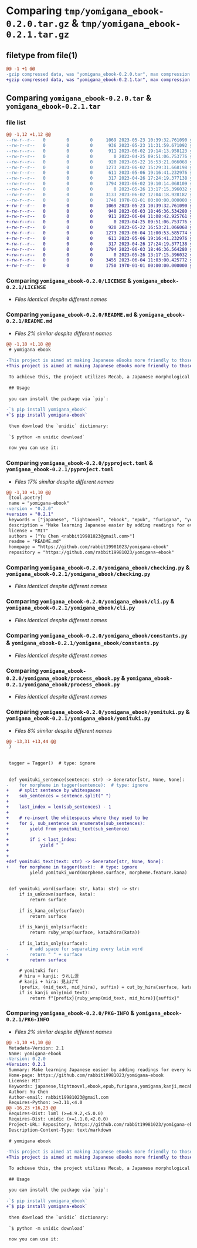 # Comparing `tmp/yomigana_ebook-0.2.0.tar.gz` & `tmp/yomigana_ebook-0.2.1.tar.gz`

## filetype from file(1)

```diff
@@ -1 +1 @@
-gzip compressed data, was "yomigana_ebook-0.2.0.tar", max compression
+gzip compressed data, was "yomigana_ebook-0.2.1.tar", max compression
```

## Comparing `yomigana_ebook-0.2.0.tar` & `yomigana_ebook-0.2.1.tar`

### file list

```diff
@@ -1,12 +1,12 @@
--rw-r--r--   0        0        0     1069 2023-05-23 10:39:32.761090 yomigana_ebook-0.2.0/LICENSE
--rw-r--r--   0        0        0      936 2023-05-23 11:31:59.671092 yomigana_ebook-0.2.0/README.md
--rw-r--r--   0        0        0      911 2023-06-02 19:14:13.958123 yomigana_ebook-0.2.0/pyproject.toml
--rw-r--r--   0        0        0        0 2023-04-25 09:51:06.753776 yomigana_ebook-0.2.0/yomigana_ebook/__init__.py
--rw-r--r--   0        0        0      920 2023-05-22 16:53:21.066068 yomigana_ebook-0.2.0/yomigana_ebook/checking.py
--rw-r--r--   0        0        0     1273 2023-06-02 15:29:31.668198 yomigana_ebook-0.2.0/yomigana_ebook/cli.py
--rw-r--r--   0        0        0      611 2023-05-06 19:16:41.232976 yomigana_ebook-0.2.0/yomigana_ebook/constants.py
--rw-r--r--   0        0        0      317 2023-04-26 17:24:19.377138 yomigana_ebook-0.2.0/yomigana_ebook/converter.py
--rw-r--r--   0        0        0     1794 2023-06-02 19:10:14.068109 yomigana_ebook-0.2.0/yomigana_ebook/process_ebook.py
--rw-r--r--   0        0        0        0 2023-05-26 13:17:15.396032 yomigana_ebook-0.2.0/yomigana_ebook/py.typed
--rw-r--r--   0        0        0     3133 2023-06-02 12:04:18.928182 yomigana_ebook-0.2.0/yomigana_ebook/yomituki.py
--rw-r--r--   0        0        0     1746 1970-01-01 00:00:00.000000 yomigana_ebook-0.2.0/PKG-INFO
+-rw-r--r--   0        0        0     1069 2023-05-23 10:39:32.761090 yomigana_ebook-0.2.1/LICENSE
+-rw-r--r--   0        0        0      940 2023-06-03 18:46:36.534280 yomigana_ebook-0.2.1/README.md
+-rw-r--r--   0        0        0      911 2023-06-04 11:08:42.925761 yomigana_ebook-0.2.1/pyproject.toml
+-rw-r--r--   0        0        0        0 2023-04-25 09:51:06.753776 yomigana_ebook-0.2.1/yomigana_ebook/__init__.py
+-rw-r--r--   0        0        0      920 2023-05-22 16:53:21.066068 yomigana_ebook-0.2.1/yomigana_ebook/checking.py
+-rw-r--r--   0        0        0     1273 2023-06-04 11:00:53.585774 yomigana_ebook-0.2.1/yomigana_ebook/cli.py
+-rw-r--r--   0        0        0      611 2023-05-06 19:16:41.232976 yomigana_ebook-0.2.1/yomigana_ebook/constants.py
+-rw-r--r--   0        0        0      317 2023-04-26 17:24:19.377138 yomigana_ebook-0.2.1/yomigana_ebook/converter.py
+-rw-r--r--   0        0        0     1794 2023-06-03 18:46:36.564280 yomigana_ebook-0.2.1/yomigana_ebook/process_ebook.py
+-rw-r--r--   0        0        0        0 2023-05-26 13:17:15.396032 yomigana_ebook-0.2.1/yomigana_ebook/py.typed
+-rw-r--r--   0        0        0     3455 2023-06-04 11:03:00.425772 yomigana_ebook-0.2.1/yomigana_ebook/yomituki.py
+-rw-r--r--   0        0        0     1750 1970-01-01 00:00:00.000000 yomigana_ebook-0.2.1/PKG-INFO
```

### Comparing `yomigana_ebook-0.2.0/LICENSE` & `yomigana_ebook-0.2.1/LICENSE`

 * *Files identical despite different names*

### Comparing `yomigana_ebook-0.2.0/README.md` & `yomigana_ebook-0.2.1/README.md`

 * *Files 2% similar despite different names*

```diff
@@ -1,18 +1,18 @@
 # yomigana ebook
 
-This project is aimed at making Japanese eBooks more friendly to those who are learning Japanese by adding readings for every Kanji in the eBooks.
+This project is aimed at making Japanese eBooks more friendly to those who are learning Japanese now by adding readings for every Kanji in the eBooks.
 
 To achieve this, the project utilizes Mecab, a Japanese morphological analyzer, and Unidic, a dictionary developed by NICT, to tokenize words and obtain the corresponding yomigana (reading) of each word. This information is then inserted above or besides the kanji characters in the eBook text, allowing readers to easily read and understand the pronunciation of each word.
 
 ## Usage
 
 you can install the package via `pip`:
 
-`$ pip install yomigana_ebook`
+`$ pip install yomigana-ebook`
 
 then download the `unidic` dictionary:
 
 `$ python -m unidic download`
 
 now you can use it:
```

### Comparing `yomigana_ebook-0.2.0/pyproject.toml` & `yomigana_ebook-0.2.1/pyproject.toml`

 * *Files 17% similar despite different names*

```diff
@@ -1,10 +1,10 @@
 [tool.poetry]
 name = "yomigana-ebook"
-version = "0.2.0"
+version = "0.2.1"
 keywords = ["japanese", "lightnovel", "ebook", "epub", "furigana", "yomigana", "kanji", "mecab", "unidic"]
 description = "Make learning Japanese easier by adding readings for every kanji in the eBook"
 license = "MIT"
 authors = ["Yu Chen <rabbit19981023@gmail.com>"]
 readme = "README.md"
 homepage = "https://github.com/rabbit19981023/yomigana-ebook"
 repository = "https://github.com/rabbit19981023/yomigana-ebook"
```

### Comparing `yomigana_ebook-0.2.0/yomigana_ebook/checking.py` & `yomigana_ebook-0.2.1/yomigana_ebook/checking.py`

 * *Files identical despite different names*

### Comparing `yomigana_ebook-0.2.0/yomigana_ebook/cli.py` & `yomigana_ebook-0.2.1/yomigana_ebook/cli.py`

 * *Files identical despite different names*

### Comparing `yomigana_ebook-0.2.0/yomigana_ebook/constants.py` & `yomigana_ebook-0.2.1/yomigana_ebook/constants.py`

 * *Files identical despite different names*

### Comparing `yomigana_ebook-0.2.0/yomigana_ebook/process_ebook.py` & `yomigana_ebook-0.2.1/yomigana_ebook/process_ebook.py`

 * *Files identical despite different names*

### Comparing `yomigana_ebook-0.2.0/yomigana_ebook/yomituki.py` & `yomigana_ebook-0.2.1/yomigana_ebook/yomituki.py`

 * *Files 8% similar despite different names*

```diff
@@ -13,31 +13,44 @@
 )
 
 
 tagger = Tagger()  # type: ignore
 
 
 def yomituki_sentence(sentence: str) -> Generator[str, None, None]:
-    for morpheme in tagger(sentence):  # type: ignore
+    # split sentence by whitespaces
+    sub_sentences = sentence.split(" ")
+
+    last_index = len(sub_sentences) - 1
+
+    # re-insert the whitespaces where they used to be
+    for i, sub_sentence in enumerate(sub_sentences):
+        yield from yomituki_text(sub_sentence)
+
+        if i < last_index:
+            yield " "
+
+
+def yomituki_text(text: str) -> Generator[str, None, None]:
+    for morpheme in tagger(text):  # type: ignore
         yield yomituki_word(morpheme.surface, morpheme.feature.kana)  # type: ignore
 
 
 def yomituki_word(surface: str, kata: str) -> str:
     if is_unknown(surface, kata):
         return surface
 
     if is_kana_only(surface):
         return surface
 
     if is_kanji_only(surface):
         return ruby_wrap(surface, kata2hira(kata))
 
     if is_latin_only(surface):
-        # add space for separating every latin word
-        return " " + surface
+        return surface
 
     # yomituki for:
     # hira + kanji: うれし涙
     # kanji + hira: 見上げて
     (prefix, (mid_text, mid_hira), suffix) = cut_by_hira(surface, kata2hira(kata))
     if is_kanji_only(mid_text):
         return f"{prefix}{ruby_wrap(mid_text, mid_hira)}{suffix}"
```

### Comparing `yomigana_ebook-0.2.0/PKG-INFO` & `yomigana_ebook-0.2.1/PKG-INFO`

 * *Files 2% similar despite different names*

```diff
@@ -1,10 +1,10 @@
 Metadata-Version: 2.1
 Name: yomigana-ebook
-Version: 0.2.0
+Version: 0.2.1
 Summary: Make learning Japanese easier by adding readings for every kanji in the eBook
 Home-page: https://github.com/rabbit19981023/yomigana-ebook
 License: MIT
 Keywords: japanese,lightnovel,ebook,epub,furigana,yomigana,kanji,mecab,unidic
 Author: Yu Chen
 Author-email: rabbit19981023@gmail.com
 Requires-Python: >=3.11,<4.0
@@ -16,23 +16,23 @@
 Requires-Dist: lxml (>=4.9.2,<5.0.0)
 Requires-Dist: unidic (>=1.1.0,<2.0.0)
 Project-URL: Repository, https://github.com/rabbit19981023/yomigana-ebook
 Description-Content-Type: text/markdown
 
 # yomigana ebook
 
-This project is aimed at making Japanese eBooks more friendly to those who are learning Japanese by adding readings for every Kanji in the eBooks.
+This project is aimed at making Japanese eBooks more friendly to those who are learning Japanese now by adding readings for every Kanji in the eBooks.
 
 To achieve this, the project utilizes Mecab, a Japanese morphological analyzer, and Unidic, a dictionary developed by NICT, to tokenize words and obtain the corresponding yomigana (reading) of each word. This information is then inserted above or besides the kanji characters in the eBook text, allowing readers to easily read and understand the pronunciation of each word.
 
 ## Usage
 
 you can install the package via `pip`:
 
-`$ pip install yomigana_ebook`
+`$ pip install yomigana-ebook`
 
 then download the `unidic` dictionary:
 
 `$ python -m unidic download`
 
 now you can use it:
```

